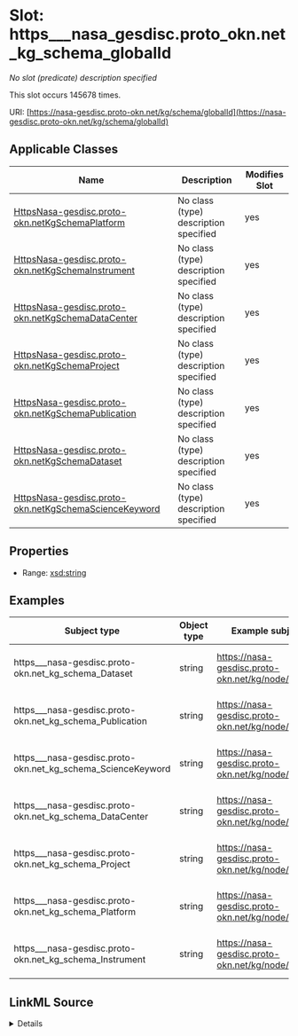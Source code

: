 

# Slot: https___nasa_gesdisc.proto_okn.net_kg_schema_globalId


_No slot (predicate) description specified_






This slot occurs 145678 times.


URI: [https://nasa-gesdisc.proto-okn.net/kg/schema/globalId](https://nasa-gesdisc.proto-okn.net/kg/schema/globalId)



<!-- no inheritance hierarchy -->





## Applicable Classes

| Name | Description | Modifies Slot |
| --- | --- | --- |
| [HttpsNasa-gesdisc.proto-okn.netKgSchemaPlatform](../classes/HttpsNasa-gesdisc.proto-okn.netKgSchemaPlatform.md) | No class (type) description specified |  yes  |
| [HttpsNasa-gesdisc.proto-okn.netKgSchemaInstrument](../classes/HttpsNasa-gesdisc.proto-okn.netKgSchemaInstrument.md) | No class (type) description specified |  yes  |
| [HttpsNasa-gesdisc.proto-okn.netKgSchemaDataCenter](../classes/HttpsNasa-gesdisc.proto-okn.netKgSchemaDataCenter.md) | No class (type) description specified |  yes  |
| [HttpsNasa-gesdisc.proto-okn.netKgSchemaProject](../classes/HttpsNasa-gesdisc.proto-okn.netKgSchemaProject.md) | No class (type) description specified |  yes  |
| [HttpsNasa-gesdisc.proto-okn.netKgSchemaPublication](../classes/HttpsNasa-gesdisc.proto-okn.netKgSchemaPublication.md) | No class (type) description specified |  yes  |
| [HttpsNasa-gesdisc.proto-okn.netKgSchemaDataset](../classes/HttpsNasa-gesdisc.proto-okn.netKgSchemaDataset.md) | No class (type) description specified |  yes  |
| [HttpsNasa-gesdisc.proto-okn.netKgSchemaScienceKeyword](../classes/HttpsNasa-gesdisc.proto-okn.netKgSchemaScienceKeyword.md) | No class (type) description specified |  yes  |







## Properties

* Range: [xsd:string](http://www.w3.org/2001/XMLSchema#string)






## Examples

| Subject type | Object type | Example subject | Example object | Occurrences |
| --- | --- | --- | --- | --- |
| https___nasa-gesdisc.proto-okn.net_kg_schema_Dataset | string | https://nasa-gesdisc.proto-okn.net/kg/node/0 | dcf602c1-0e51-55f1-97fb-dbfb8a704c0f | 6821 |
| https___nasa-gesdisc.proto-okn.net_kg_schema_Publication | string | https://nasa-gesdisc.proto-okn.net/kg/node/10000 | dd0ff369-99bb-5ea4-87e8-769ead7dd7c2 | 135352 |
| https___nasa-gesdisc.proto-okn.net_kg_schema_ScienceKeyword | string | https://nasa-gesdisc.proto-okn.net/kg/node/34483 | 3133f2fc-268e-50c1-ba3d-ded48c82484b | 1609 |
| https___nasa-gesdisc.proto-okn.net_kg_schema_DataCenter | string | https://nasa-gesdisc.proto-okn.net/kg/node/6821 | 46b38de5-bd0d-5055-a829-27b9bd736e7a | 197 |
| https___nasa-gesdisc.proto-okn.net_kg_schema_Project | string | https://nasa-gesdisc.proto-okn.net/kg/node/7018 | 7540d35b-6334-52e4-a566-a6b56529bef1 | 351 |
| https___nasa-gesdisc.proto-okn.net_kg_schema_Platform | string | https://nasa-gesdisc.proto-okn.net/kg/node/7369 | 5a0c4d6a-8696-5c21-a821-63301ab32ffa | 451 |
| https___nasa-gesdisc.proto-okn.net_kg_schema_Instrument | string | https://nasa-gesdisc.proto-okn.net/kg/node/7820 | f4d62d70-809d-5264-97c2-9fee6f7e54c0 | 897 |




## LinkML Source

<details>

```yaml
name: https___nasa-gesdisc.proto-okn.net_kg_schema_globalId
annotations:
  count:
    tag: count
    value: 145678
description: No slot (predicate) description specified
examples:
- object:
    example_object: dcf602c1-0e51-55f1-97fb-dbfb8a704c0f
    example_object_type: string
    example_predicate: https://nasa-gesdisc.proto-okn.net/kg/schema/globalId
    example_subject: https://nasa-gesdisc.proto-okn.net/kg/node/0
    example_subject_type: https___nasa-gesdisc.proto-okn.net_kg_schema_Dataset
- object:
    example_object: dd0ff369-99bb-5ea4-87e8-769ead7dd7c2
    example_object_type: string
    example_predicate: https://nasa-gesdisc.proto-okn.net/kg/schema/globalId
    example_subject: https://nasa-gesdisc.proto-okn.net/kg/node/10000
    example_subject_type: https___nasa-gesdisc.proto-okn.net_kg_schema_Publication
- object:
    example_object: 3133f2fc-268e-50c1-ba3d-ded48c82484b
    example_object_type: string
    example_predicate: https://nasa-gesdisc.proto-okn.net/kg/schema/globalId
    example_subject: https://nasa-gesdisc.proto-okn.net/kg/node/34483
    example_subject_type: https___nasa-gesdisc.proto-okn.net_kg_schema_ScienceKeyword
- object:
    example_object: 46b38de5-bd0d-5055-a829-27b9bd736e7a
    example_object_type: string
    example_predicate: https://nasa-gesdisc.proto-okn.net/kg/schema/globalId
    example_subject: https://nasa-gesdisc.proto-okn.net/kg/node/6821
    example_subject_type: https___nasa-gesdisc.proto-okn.net_kg_schema_DataCenter
- object:
    example_object: 7540d35b-6334-52e4-a566-a6b56529bef1
    example_object_type: string
    example_predicate: https://nasa-gesdisc.proto-okn.net/kg/schema/globalId
    example_subject: https://nasa-gesdisc.proto-okn.net/kg/node/7018
    example_subject_type: https___nasa-gesdisc.proto-okn.net_kg_schema_Project
- object:
    example_object: 5a0c4d6a-8696-5c21-a821-63301ab32ffa
    example_object_type: string
    example_predicate: https://nasa-gesdisc.proto-okn.net/kg/schema/globalId
    example_subject: https://nasa-gesdisc.proto-okn.net/kg/node/7369
    example_subject_type: https___nasa-gesdisc.proto-okn.net_kg_schema_Platform
- object:
    example_object: f4d62d70-809d-5264-97c2-9fee6f7e54c0
    example_object_type: string
    example_predicate: https://nasa-gesdisc.proto-okn.net/kg/schema/globalId
    example_subject: https://nasa-gesdisc.proto-okn.net/kg/node/7820
    example_subject_type: https___nasa-gesdisc.proto-okn.net_kg_schema_Instrument
from_schema: nasa-gesdisc
rank: 1000
slot_uri: https://nasa-gesdisc.proto-okn.net/kg/schema/globalId
alias: https___nasa_gesdisc.proto_okn.net_kg_schema_globalId
domain_of:
- https___nasa-gesdisc.proto-okn.net_kg_schema_DataCenter
- https___nasa-gesdisc.proto-okn.net_kg_schema_Dataset
- https___nasa-gesdisc.proto-okn.net_kg_schema_Instrument
- https___nasa-gesdisc.proto-okn.net_kg_schema_Platform
- https___nasa-gesdisc.proto-okn.net_kg_schema_Project
- https___nasa-gesdisc.proto-okn.net_kg_schema_Publication
- https___nasa-gesdisc.proto-okn.net_kg_schema_ScienceKeyword
range: string

```
</details>